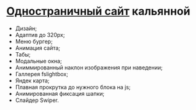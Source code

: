 <h1><a href="https://jaroftd.github.io/smoke/" target="_blank">Одностраничный сайт</a> кальянной</h1>
<ul>
  <li>Дизайн;</li>
  <li>Адаптив до 320px;</li>
  <li>Меню бургер;</li>
  <li>Анимация сайта;</li>
  <li>Табы;</li>
  <li>Модальные окна;</li>
  <li>Аниммированный наклон изображения при наведении;</li>
  <li>Галлерея fslightbox;</li>
  <li>Яндек карта;</li>
  <li>Плавная прокрутка до нужного блока на js;</li>
  <li>Анимированная фиксация шапки;</li>
  <li>Слайдер Swiper.</li>
</ul>
